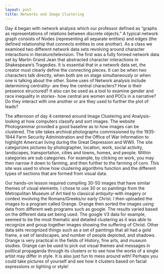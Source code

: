 ```yaml
---
layout: post
title: Networks and Image Clustering
---
```

Day 4 began with network analysis which our professor defined as  “graphs as representations of relations between discrete objects.” A typical network graph consists of Nodes (representing all separate entities) and edges (the defined relationship that connects entities to one another). As a class we examined two different network data sets revolving around character interactions in literature/television. The first was a fully formed network data set by Martin Grand Jean that abstracted character interactions in Shakespeare’s Tragedies. It is essential that in a network data set, the creator must clearly define the connecting pieces. It can be when two characters talk directly, when both are on stage simultaneously or when one is talking about the other. Some uses of Network analysis include determining centrality- are they the central characters? How is their presence structured? It also can be used as a tool to examine gender and race inequality in stories- how central are women and POCs in a narrative? Do they interact with one another or are they used to further the plot of leads?


The afternoon of day 4 centered around Image Clustering and Analysis- looking at how computers classify and sort images. The website Photogrammar provided a good baseline as to how images can be clustered. The site takes archival photographs commissioned by the 1935- 1944 Farm Security Administration and the Office of War Information to highlight American living during the Great Depression and WWII. The site categorizes pictures by photographer, location, work, social activity, landscapes, transportation, cities and towns, homes, and people. Within categories are sub categories. For example, by clicking on work, you may then narrow it down to farming, and then further to the farming of corn. This site was used to show how clustering algorithms function and the different types of sections that are formed from visual data. 


Our hands-on lesson required compiling 30-50 images that have similar themes of visual elements. I chose to use 30 or so paintings from the Metropolitan Museum of Art tied to classical antiquity-with imagery or context involving the Romans/Greeks/or early Christ. I then uploaded the images to a program called Orange. Orange then sorted the images using data from different web programs such as google. The results varied based on the different data set being used. The google V3 data for example, seemed to be the most thematic and detailed clustering as it was able to recognize and group together images showing the suffering of Christ. Other data sets recognized things such as a set of paintings that all had a gold frame, a set of landscapes, and number of people depicted, and shadows. Orange is very practical in the fields of History, fine arts, and museum studies. Orange can be used to pick out visual themes and messages in political propaganda through its clusters or to see how the works of a single artist may differ in style. It is also just fun to mess around with! Perhaps you could take pictures of yourself and see how it clusters based on facial expressions or lighting or style! 